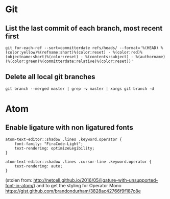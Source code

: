 # Git
## List the last commit of each branch, most recent first

    git for-each-ref --sort=committerdate refs/heads/ --format='%(HEAD) %(color:yellow)%(refname:short)%(color:reset) - %(color:red)%(objectname:short)%(color:reset) - %(contents:subject) - %(authorname) (%(color:green)%(committerdate:relative)%(color:reset))'

## Delete all local git branches

    git branch --merged master | grep -v master | xargs git branch -d

# Atom

## Enable ligature with non ligatured fonts

    atom-text-editor::shadow .lines .keyword.operator {
        font-family: "FiraCode-Light";
        text-rendering: optimizeLegibility;
    }

    atom-text-editor::shadow .lines .cursor-line .keyword.operator {
        text-rendering: auto;
    }

(stolen from: http://netcell.github.io/2016/05/ligature-with-unsupported-font-in-atom/)
and to get the styling for Operator Mono https://gist.github.com/brandondurham/3828ac42766f9f187c8e
